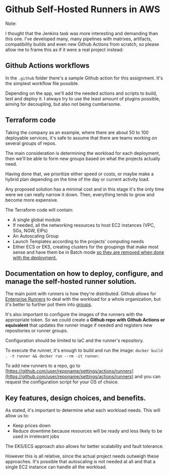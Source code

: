 # Github Self-Hosted Runners in AWS

Note:

I thought that the Jenkins task was more interesting and demanding than this one. I've developed many, many pipelines with matrixes, artifacts, compatibility builds and even new Github Actions from scratch, so please allow me to frame this as if it were a real project instead:

## Github Actions workflows

In the `.github` folder there's a sample Github action for this assignment. It's the simplest workflow file possible. 

Depending on the app, we'll add the needed actions and scripts to build, test and deploy it. I always try to use the least amount of plugins possible, aiming for decoupling, but also not being cumbersome. 

## Terraform code

Taking the company as an example, where there are about 50 to 100 deployable services, it's safe to assume that there are teams working on several groups of repos.

The main consideration is determining the workload for each deployment, then we'll be able to form new groups based on what the projects actually need. 

Having done that, we prioritize either speed or costs, or maybe make a hybrid plan depending on the time of the day or current activity load.

Any proposed solution has a minimal cost and in this stage it's the only time were we can really narrow it down. Then, everything tends to grow and become more expensive.

The Terraform code will contain:
- A single global module
- If needed, all the networking resources to host EC2 instances (VPC, SGs, NGW, EIPs)
- An Autoscaling Group
- Launch Templates according to the projects' computing needs
- Either ECS or EKS, creating clusters for the groupings that make most sense and have them be in Batch mode [so they are removed when done with the deployment.](https://docs.github.com/en/actions/hosting-your-own-runners/managing-self-hosted-runners/autoscaling-with-self-hosted-runners#using-ephemeral-runners-for-autoscaling
)

## Documentation on how to deploy, configure, and manage the self-hosted runner solution.

The main point with runners is how they're distributed. Github allows for [Enterprise Runners](https://docs.github.com/en/actions/hosting-your-own-runners/managing-self-hosted-runners/adding-self-hosted-runners#adding-a-self-hosted-runner-to-an-organization) to deal with the workload for a whole organization, but it's better to further put them into [groups](https://docs.github.com/en/actions/hosting-your-own-runners/managing-self-hosted-runners/managing-access-to-self-hosted-runners-using-groups).

It's also important to configure the images of the runners with the appropriate token. So we could create a **Github repo with Github Actions or equivalent** that updates the runner image if needed and registers new repositories or runner groups.

Configuration should be limited to IaC and the runner's repository.

To execute the runner, it's enough to build and run the image: `docker build . -t runner && docker run --rm -it runner`.

To add new runners to a repo, go to [https://github.com/user/reponame/settings/actions/runners](https://github.com/user/reponame/settings/actions/runners) and you can request the configuration script for your OS of choice.

## Key features, design choices, and benefits.

As stated, it's important to determine what each workload needs. This will allow us to:
- Keep prices down
- Reduce downtime because resources will be ready and less likely to be used in irrelevant jobs

The EKS/ECS approach also allows for better scalability and fault tolerance.

However this is all relative, since the actual project needs outweigh these approaches. It's possible that autoscaling is not needed at all and that a single EC2 instance can handle all the workload.
